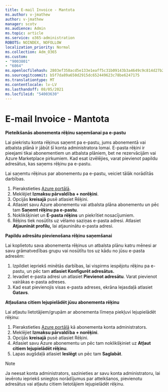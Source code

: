 ```yaml
---
title: E-mail Invoice - Mantota
ms.author: v-jmathew
author: v-jmathew
manager: scotv
ms.audience: Admin
ms.topic: article
ms.service: o365-administration
ROBOTS: NOINDEX, NOFOLLOW
localization_priority: Normal
ms.collection: Adm_O365
ms.custom:
- "9003801"
- "6864"
ms.openlocfilehash: 2803ef358acd5e133e1eaff5c31b09143b3a4649c9c814d27b214585487c0e7e
ms.sourcegitcommit: b5f7da89a650d2915dc652449623c78be6247175
ms.translationtype: MT
ms.contentlocale: lv-LV
ms.lasthandoff: 08/05/2021
ms.locfileid: "54003630"
---
```

# <a name="e-mail-invoice---legacy"></a>E-mail Invoice - Mantota

**Pieteikšanās abonementa rēķinu saņemšanai pa e-pastu**

Lai piekristu konta rēķinus saņemt pa e-pastu, jums abonementā vai atbalsta plānā ir jābūt šī konta administratora lomai. E-pasta rēķini ir pieejami tikai abonementiem un atbalsta plāniem, bet ne rezervācijām vai Azure Marketplace pirkumiem. Kad esat izvēlējies, varat pievienot papildu adresātus, kas saņems rēķinu pa e-pastu.

Lai saņemtu rēķinus par abonementu pa e-pastu, veiciet tālāk norādītās darbības.

1. Pierakstieties [Azure portālā](https://portal.azure.com/).
2. Meklējiet **Izmaksu pārvaldība + norēķini**.
3. Opcijās **kreisajā** pusē atlasiet Rēķini.
4. Atlasiet savu Azure abonementu vai atbalsta plāna abonementu un pēc tam **Saņemt rēķinu pa e-pastu**.
5. Noklikšķiniet un **E-pasta rēķins** un piekrītiet nosacījumiem.
6. Rēķins tiek nosūtīts uz vēlamo saziņas e-pasta adresi. Atlasiet **Atjaunināt profilu,** lai atjauninātu e-pasta adresi.

**Papildu adresātu pievienošana rēķinu saņemšanai**

Lai koplietotu sava abonementa rēķinus un atbalsta plānu katru mēnesi ar savu grāmatvedības grupu vai nosūtītu tos uz kādu no jūsu e-pasta adresēm:

1. Izpildiet iepriekš minētās darbības, lai vispirms iespējotu rēķinu pa e-pastu, un pēc tam **atlasiet Konfigurēt adresātus.**
2. Ievadiet e-pasta adresi un atlasiet **Pievienot adresātu**. Varat pievienot vairākas e-pasta adreses.
3. Kad esat pievienojis visas e-pasta adreses, ekrāna lejasdaļā atlasiet **Gatavs**.

**Atļaušana citiem lejupielādēt jūsu abonementa rēķinu**

Lai atļautu lietotājiem/grupām ar abonementa līmeņa piekļuvi lejupielādēt rēķinu:

1. Pierakstieties [Azure portālā](https://portal.azure.com/) kā abonementa konta administrators.
2. Meklējiet **Izmaksu pārvaldība + norēķini**.
3. Opcijās **kreisajā** pusē atlasiet Rēķini.
4. Atlasiet savu Azure abonementu un pēc tam noklikšķiniet uz **Atļaut citiem lejupielādēt rēķinu**.
5. Lapas augšdaļā atlasiet **Ieslēgt** un pēc tam **Saglabāt**.

> [!NOTE]
Ja neesat konta administrators, sazinieties ar savu konta administratoru, lai ievērotu iepriekš sniegtos norādījumus par atteikšanos, pievienotu adresātus vai atļautu citiem lietotājiem lejupielādēt rēķinu.
